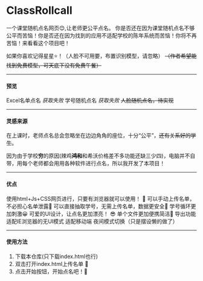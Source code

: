 # ClassRollcall
一个课堂随机点名网页😊,让老师更公平点名。
你是否还在因为课堂随机点名不够公平而苦恼！你是否还在因为找到的应用不适配学校的陈年系统而苦恼！你将不再苦恼！来看看这个项目吧！

如果你喜欢记得星星⭐！（人脸不可用要，布置识别模型，请忽略）
~~（作者希望能找到免费模型，可天底下没有免费午餐）~~

------------

#### 预览
Excel名单点名
*获取失败*
学号随机点名
*获取失败*
~~人脸随机点名，待实现~~

------------

#### 灵感来源
在上课时，老师点名总会忽略坐在边边角角的座位，十分“公平”，~~还有关系好的学生~~。

因为由于学校**穷**的原因(辣鸡~~**鸿和**~~和希沃价格差不多功能还缺三少四)，电脑并不自带，用每个老师都会用用各种软件进行点名，所以我开发了本项目！

------------

#### 优点
使用html+Js+CSS网页进行，只要有浏览器就可以使用！ 🥰
可以手动上传名单，不必担心名单泄露🤩
可以直接抽取学号，无需上传名单，数据更安全🤠
学号循环更加刺激😀
可爱的UI设计，让点名更加漂亮！ 😎
单个文件更加便携简洁🤭
导出功能
适配IE浏览器的无UI模式
适配移动端
夜间模式切换（只是摆设懒的做了）

------------

#### 使用方法
1. 下载本仓库(只下载index.html也行)
2. 双击打开index.html上传名单 🧐
3. 点击开始按钮，开始点名吧！🎉
